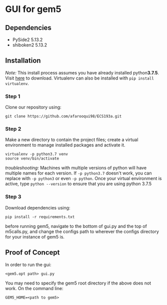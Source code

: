 # GUI for gem5

## Dependencies
* PySide2 5.13.2
* shiboken2 5.13.2


## Installation
*Note:* This install process assumes you have already installed python**3.7.5**. Visit [here](https://www.python.org/downloads/release/python-375/) to download. Virtualenv can also be installed with ```pip install virtualenv```.

### Step 1
Clone our repository using:

    git clone https://github.com/afarooqui98/ECS193a.git

### Step 2
Make a new directory to contain the project files; create a virtual environment to manage installed packages and activate it.

    virtualenv -p python3.7 venv
    source venv/bin/activate



*troubleshooting:* Machines with multiple versions of python will have multiple names for each version. If ```-p python3.7``` doesn't work, you can replace with ```-p python3``` or even ```-p python```. Once your virtual environment is active, type ```python --version``` to ensure that you are using python 3.7.5

### Step 3
Download dependencies using:

    pip install -r requirements.txt

before running gem5, navigate to the bottom of gui.py and the top of m5calls.py, and change the configs path to wherever the configs directory for your instance of gem5 is.

## Proof of Concept
In order to run the gui:

    <gem5.opt path> gui.py

You may need to specify the gem5 root directory if the above does not work. On the command line:

    GEM5_HOME=<path to gem5>
